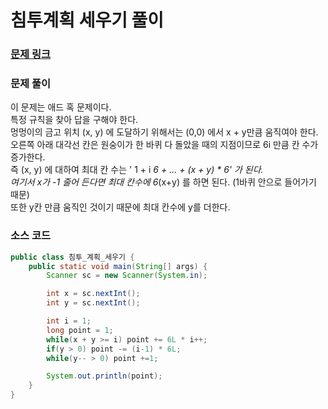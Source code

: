 # 침투계획 세우기 풀이


### [문제 링크](https://www.acmicpc.net/problem/1606)

 
### 문제 풀이
이 문제는 애드 혹 문제이다. </br>
특정 규칙을 찾아 답을 구해야 한다. </br>
멍멍이의 금고 위치 (x, y) 에 도달하기 위해서는 (0,0) 에서 x + y만큼 움직여야 한다.  </br>
오른쪽 아래 대각선 칸은 원숭이가 한 바퀴 다 돌았을 때의 지점이므로 6i 만큼 칸 수가 증가한다.  </br>
즉 (x, y) 에 대하여 최대 칸 수는 ' 1 + i *6 + ... + (x + y) * 6' 가 된다. </br>
여기서 x가 -1 줄어 든다면 최대 칸수에 6*(x+y) 를 하면 된다. (1바퀴 안으로 들어가기 때문) </br>
또한 y칸 만큼 움직인 것이기 때문에 최대 칸수에 y를 더한다. </br>

### 소스 코드

```java
public class 침투_계획_세우기 {
    public static void main(String[] args) {
        Scanner sc = new Scanner(System.in);

        int x = sc.nextInt();
        int y = sc.nextInt();

        int i = 1;
        long point = 1;
        while(x + y >= i) point += 6L * i++;
        if(y > 0) point -= (i-1) * 6L;
        while(y-- > 0) point +=1;

        System.out.println(point);
    }
}

```
